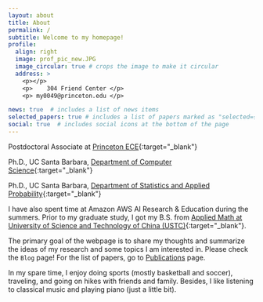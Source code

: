 ```yaml
---
layout: about
title: About
permalink: /
subtitle: Welcome to my homepage!
profile:
  align: right
  image: prof_pic_new.JPG
  image_circular: true # crops the image to make it circular
  address: >
    <p></p>
    <p>    304 Friend Center </p>
    <p> my0049@princeton.edu </p>

news: true  # includes a list of news items
selected_papers: true # includes a list of papers marked as "selected={true}"
social: true  # includes social icons at the bottom of the page
---
```


Postdoctoral Associate at [Princeton ECE](https://ece.princeton.edu){:target="\_blank"}

Ph.D., UC Santa Barbara, [Department of Computer Science](https://www.cs.ucsb.edu/){:target="\_blank"}

Ph.D., UC Santa Barbara, [Department of Statistics and Applied Probability](https://www.pstat.ucsb.edu/){:target="\_blank"}


I have also spent time at Amazon AWS AI Research & Education during the summers.
Prior to my graduate study, I got my B.S. from [Applied Math at 
University of Science and Technology of China (USTC)](http://math.ustc.edu.cn/ENGLISH/list.htm){:target="\_blank"}. 

<!---
I am fond of the broad area of machine learning, e.g. reinforcement learning, large scale optimization and statistics. My current research primarily focuses on building statistical foundations for offline reinforcement learning. I enjoy understanding the theoretical ground of different algorithms that are of practical importance. Recently, I start to think about how to appropriately apply deep models to make RL practical. I am on the job market.
-->



The primary goal of the webpage is to share my thoughts and summarize the ideas of my research and some topics I am interested in. Please check the `Blog` page! For the list of papers, go to [Publications](/publications) page.


In my spare time, I enjoy doing sports (mostly basketball and soccer), traveling, and going on hikes with friends and family. Besides, I like listening to classical music and playing piano (just a little bit). 








